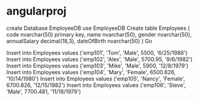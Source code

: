 # angularproj
create Database EmployeeDB use EmployeeDB Create table Employees ( code nvarchar(50) primary key, name nvarchar(50), gender nvarchar(50), annualSalary decimal(18,3), dateOfBirth nvarchar(50) ) Go

Insert into Employees values ('emp101', 'Tom', 'Male', 5500, '6/25/1988') Insert into Employees values ('emp102', 'Alex', 'Male', 5700.95, '9/6/1982') Insert into Employees values ('emp103', 'Mike', 'Male', 5900, '12/8/1979') Insert into Employees values ('emp104', 'Mary', 'Female', 6500.826, '10/14/1980') Insert into Employees values ('emp105', 'Nancy', 'Female', 6700.826, '12/15/1982') Insert into Employees values ('emp106', 'Steve', 'Male', 7700.481, '11/18/1979')
